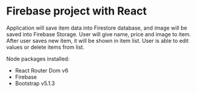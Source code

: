 # Firebase project with React

 Application will save item data into Firestore database, and image will be saved into Firebase Storage.
 User will give name, price and image to item. After user saves new item, it will be shown in item list. User is able to edit values or delete items from list.


Node packages installed:
- React Router Dom v6
- Firebase
- Bootstrap v5.1.3
